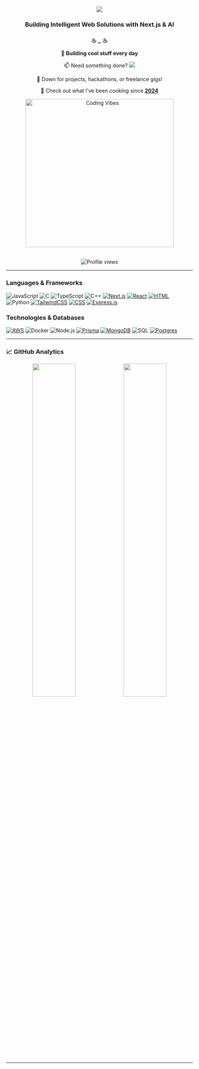 <h1 align="center"><img src = "https://readme-typing-svg.herokuapp.com/?font=Righteous&size=35&center=true&vCenter=true&width=600&height=70&duration=2000&lines=Welcome+to+my+Profile!+%E2%9C%A8;I%27m+Pratham+Chhabra!;A+Passionate+Developer;From+India+%F0%9F%87%AE%F0%9F%87%B3"/></h1>
<h3 align="center">Building Intelligent Web Solutions with Next.js & AI</h3>
<div align="center">
    <h3>♨︎ _ ♨︎</h3>
    <p>🤖 <strong>Building cool stuff every day</strong></p>
    <p>📫 Need something done? <a href="mailto:prathamc.work@gmail.com">
    <img src="https://img.shields.io/badge/Gmail-D14836?logo=gmail&logoColor=white">
  </a></p>
    <p>💼 Down for projects, hackathons, or freelance gigs!</p>
    <p>🍴 Check out what I’ve been cooking since <a href="https://github.com/PrathamChhabra04?tab=repositories"><strong>2024</strong></a></p>
</div>
<div align="center">
    <img align="center" alt="Coding Vibes" width="400" src="https://user-images.githubusercontent.com/74038190/225813708-98b745f2-7d22-48cf-9150-083f1b00d6c9.gif">
</div>
</br>
<p align="center">
  <img src="https://komarev.com/ghpvc/?username=prathamchhabra04&label=Profile%20Views&color=blueviolet&style=flat-square" alt="Profile views" />

</p>

---

### Languages & Frameworks

![JavaScript](https://img.shields.io/badge/-JavaScript-000?&logo=JavaScript)
![C](https://img.shields.io/badge/-C-000?&logo=C)
![TypeScript](https://img.shields.io/badge/-TypeScript-000?&logo=TypeScript)
![C++](https://img.shields.io/badge/-C++-000?&logo=c%2b%2b&logoColor=00599C)
[![Next.js](https://img.shields.io/badge/Next.js-black?logo=next.js&logoColor=white)](#)
[![React](https://img.shields.io/badge/React-000.svg?logo=react&logoColor=%2361DAFB)](#)
[![HTML](https://img.shields.io/badge/HTML-000.svg?logo=html5&logoColor=white)](#)
![Python](https://img.shields.io/badge/-Python-000?&logo=Python)
[![TailwindCSS](https://img.shields.io/badge/Tailwind%20CSS-000.svg?logo=tailwind-css&logoColor=white)](#)
[![CSS](https://img.shields.io/badge/CSS-000?logo=css3&logoColor=fff)](#)
[![Express.js](https://img.shields.io/badge/Express.js-000.svg?logo=express&logoColor=%2361DAFB)](#)

### Technologies & Databases

[![AWS](https://img.shields.io/badge/AWS-000.svg?logo=amazon-web-services&logoColor=white)](#)
![Docker](https://img.shields.io/badge/-Docker-000?&logo=Docker)
![Node.js](https://img.shields.io/badge/-Node.js-000?&logo=node.js)
[![Prisma](https://img.shields.io/badge/Prisma-000?logo=prisma&logoColor=white)](#)
[![MongoDB](https://img.shields.io/badge/MongoDB-000.svg?logo=mongodb&logoColor=white)](#)
![SQL](https://img.shields.io/badge/-SQL-000?&logo=MySQL&logoColor=fff)
[![Postgres](https://img.shields.io/badge/Postgres-000.svg?logo=postgresql&logoColor=white)](#)






---

### 📈 GitHub Analytics

<p align="center">
  <img width="48%" src="https://github-readme-stats.vercel.app/api/top-langs/?username=prathamchhabra04&layout=compact&theme=radical&hide_border=true" />
  <img width="48%" src="https://github-readme-streak-stats.herokuapp.com/?user=prathamchhabra04&theme=radical&hide_border=true" />
</p>

---

